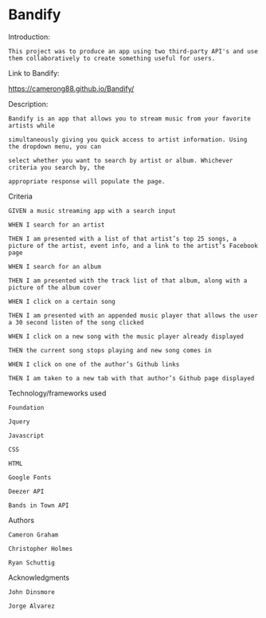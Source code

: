 # Bandify

Introduction:


    This project was to produce an app using two third-party API's and use them collaboratively to create something useful for users.

Link to Bandify:


   https://camerong88.github.io/Bandify/

Description:


    Bandify is an app that allows you to stream music from your favorite artists while 
    
    simultaneously giving you quick access to artist information. Using the dropdown menu, you can 
    
    select whether you want to search by artist or album. Whichever criteria you search by, the 
    
    appropriate response will populate the page.

Criteria


    GIVEN a music streaming app with a search input

    WHEN I search for an artist

    THEN I am presented with a list of that artist’s top 25 songs, a picture of the artist, event info, and a link to the artist’s Facebook page

    WHEN I search for an album

    THEN I am presented with the track list of that album, along with a picture of the album cover

    WHEN I click on a certain song

    THEN I am presented with an appended music player that allows the user a 30 second listen of the song clicked

    WHEN I click on a new song with the music player already displayed

    THEN the current song stops playing and new song comes in

    WHEN I click on one of the author’s Github links

    THEN I am taken to a new tab with that author’s Github page displayed


Technology/frameworks used

    Foundation

    Jquery

    Javascript

    CSS

    HTML

    Google Fonts

    Deezer API

    Bands in Town API


Authors

    Cameron Graham

    Christopher Holmes

    Ryan Schuttig


Acknowledgments

    John Dinsmore

    Jorge Alvarez